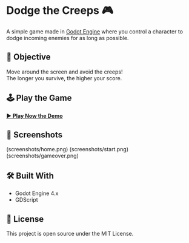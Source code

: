 # Dodge the Creeps 🎮

A simple game made in [Godot Engine](https://godotengine.org/) where you control a character to dodge incoming enemies for as long as possible.

## 🎯 Objective
Move around the screen and avoid the creeps!  
The longer you survive, the higher your score.

## 🕹 Play the Game
**[▶ Play Now the Demo](https://IanChristopherTandog.github.io/DodgeTheCreeps)**

## 📸 Screenshots
(screenshots/home.png)
(screenshots/start.png)
(screenshots/gameover.png)


## 🛠 Built With
- Godot Engine 4.x
- GDScript

## 📄 License
This project is open source under the MIT License.
